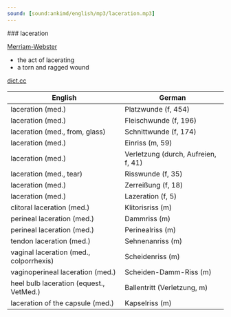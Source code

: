 ```yaml
---
sound: [sound:ankimd/english/mp3/laceration.mp3]
---
```


\### laceration

[Merriam-Webster](https://www.merriam-webster.com/dictionary/laceration)

- the act of lacerating
- a torn and ragged wound

[dict.cc](https://www.dict.cc/laceration)

| English        | German       |
| -------------- | ------------ |
| laceration (med.) | Platzwunde (f, 454) |
| laceration (med.) | Fleischwunde (f, 196) |
| laceration (med., from, glass) | Schnittwunde (f, 174) |
| laceration (med.) | Einriss (m, 59) |
| laceration (med.) | Verletzung (durch, Aufreien, f, 41) |
| laceration (med., tear) | Risswunde (f, 35) |
| laceration (med.) | Zerreißung (f, 18) |
| laceration (med.) | Lazeration (f, 5) |
| clitoral laceration (med.) | Klitorisriss (m) |
| perineal laceration (med.) | Dammriss (m) |
| perineal laceration (med.) | Perinealriss (m) |
| tendon laceration (med.) | Sehnenanriss (m) |
| vaginal laceration (med., colporrhexis) | Scheidenriss (m) |
| vaginoperineal laceration (med.) | Scheiden-Damm-Riss (m) |
| heel bulb laceration (equest., VetMed.) | Ballentritt (Verletzung, m) |
| laceration of the capsule (med.) | Kapselriss (m) |
